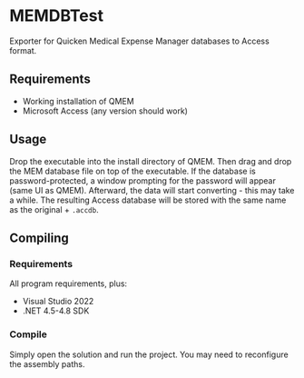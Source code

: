 # MEMDBTest
Exporter for Quicken Medical Expense Manager databases to Access format.

## Requirements
- Working installation of QMEM
- Microsoft Access (any version should work)

## Usage
Drop the executable into the install directory of QMEM. Then drag and drop the MEM database file on top of the executable. If the database is password-protected, a window prompting for the password will appear (same UI as QMEM). Afterward, the data will start converting - this may take a while. The resulting Access database will be stored with the same name as the original + `.accdb`.

## Compiling
### Requirements
All program requirements, plus:
- Visual Studio 2022
- .NET 4.5-4.8 SDK

### Compile
Simply open the solution and run the project. You may need to reconfigure the assembly paths.